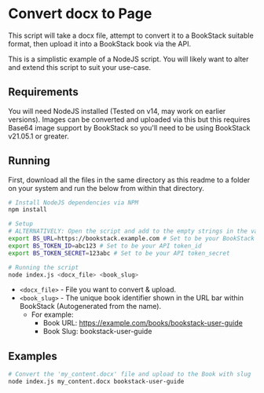 # Convert docx to Page

This script will take a docx file,
attempt to convert it to a BookStack suitable format, then upload
it into a BookStack book via the API.

This is a simplistic example of a NodeJS script. You will likely want to
alter and extend this script to suit your use-case.

## Requirements

You will need NodeJS installed (Tested on v14, may work on earlier versions).
Images can be converted and uploaded via this but this requires Base64 image support
by BookStack so you'll need to be using BookStack v21.05.1 or greater. 

## Running

First, download all the files in the same directory as this readme to a folder on your system
and run the below from within that directory.

```bash
# Install NodeJS dependencies via NPM
npm install 

# Setup
# ALTERNATIVELY: Open the script and add to the empty strings in the variables at the top.
export BS_URL=https://bookstack.example.com # Set to be your BookStack base URL
export BS_TOKEN_ID=abc123 # Set to be your API token_id
export BS_TOKEN_SECRET=123abc # Set to be your API token_secret

# Running the script
node index.js <docx_file> <book_slug>
```

- `<docx_file>` - File you want to convert & upload.
- `<book_slug>` - The unique book identifier shown in the URL bar within BookStack (Autogenerated from the name). 
    - For example:
        - Book URL: https://example.com/books/bookstack-user-guide
        - Book Slug: bookstack-user-guide
        
## Examples

```bash
# Convert the 'my_content.docx' file and upload to the Book with slug 'bookstack-user-guide'
node index.js my_content.docx bookstack-user-guide
```